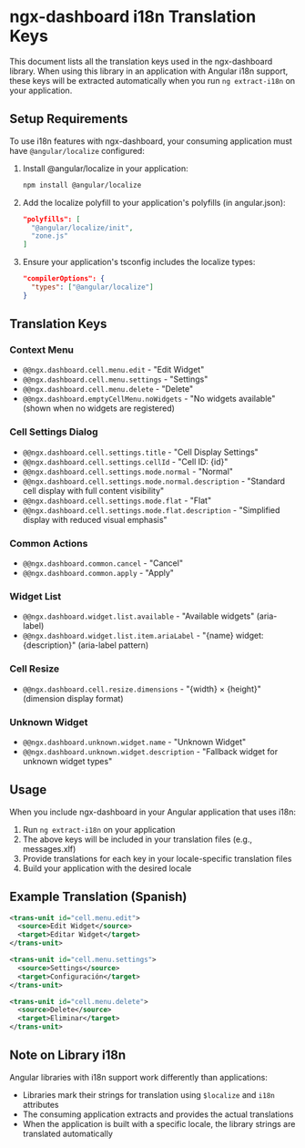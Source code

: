 # ngx-dashboard i18n Translation Keys

This document lists all the translation keys used in the ngx-dashboard library. When using this library in an application with Angular i18n support, these keys will be extracted automatically when you run `ng extract-i18n` on your application.

## Setup Requirements

To use i18n features with ngx-dashboard, your consuming application must have `@angular/localize` configured:

1. Install @angular/localize in your application:

   ```bash
   npm install @angular/localize
   ```

2. Add the localize polyfill to your application's polyfills (in angular.json):

   ```json
   "polyfills": [
     "@angular/localize/init",
     "zone.js"
   ]
   ```

3. Ensure your application's tsconfig includes the localize types:
   ```json
   "compilerOptions": {
     "types": ["@angular/localize"]
   }
   ```

## Translation Keys

### Context Menu

- `@@ngx.dashboard.cell.menu.edit` - "Edit Widget"
- `@@ngx.dashboard.cell.menu.settings` - "Settings"
- `@@ngx.dashboard.cell.menu.delete` - "Delete"
- `@@ngx.dashboard.emptyCellMenu.noWidgets` - "No widgets available" (shown when no widgets are registered)

### Cell Settings Dialog

- `@@ngx.dashboard.cell.settings.title` - "Cell Display Settings"
- `@@ngx.dashboard.cell.settings.cellId` - "Cell ID: {id}"
- `@@ngx.dashboard.cell.settings.mode.normal` - "Normal"
- `@@ngx.dashboard.cell.settings.mode.normal.description` - "Standard cell display with full content visibility"
- `@@ngx.dashboard.cell.settings.mode.flat` - "Flat"
- `@@ngx.dashboard.cell.settings.mode.flat.description` - "Simplified display with reduced visual emphasis"

### Common Actions

- `@@ngx.dashboard.common.cancel` - "Cancel"
- `@@ngx.dashboard.common.apply` - "Apply"

### Widget List

- `@@ngx.dashboard.widget.list.available` - "Available widgets" (aria-label)
- `@@ngx.dashboard.widget.list.item.ariaLabel` - "{name} widget: {description}" (aria-label pattern)

### Cell Resize

- `@@ngx.dashboard.cell.resize.dimensions` - "{width} × {height}" (dimension display format)

### Unknown Widget

- `@@ngx.dashboard.unknown.widget.name` - "Unknown Widget"
- `@@ngx.dashboard.unknown.widget.description` - "Fallback widget for unknown widget types"

## Usage

When you include ngx-dashboard in your Angular application that uses i18n:

1. Run `ng extract-i18n` on your application
2. The above keys will be included in your translation files (e.g., messages.xlf)
3. Provide translations for each key in your locale-specific translation files
4. Build your application with the desired locale

## Example Translation (Spanish)

```xml
<trans-unit id="cell.menu.edit">
  <source>Edit Widget</source>
  <target>Editar Widget</target>
</trans-unit>

<trans-unit id="cell.menu.settings">
  <source>Settings</source>
  <target>Configuración</target>
</trans-unit>

<trans-unit id="cell.menu.delete">
  <source>Delete</source>
  <target>Eliminar</target>
</trans-unit>
```

## Note on Library i18n

Angular libraries with i18n support work differently than applications:

- Libraries mark their strings for translation using `$localize` and `i18n` attributes
- The consuming application extracts and provides the actual translations
- When the application is built with a specific locale, the library strings are translated automatically

